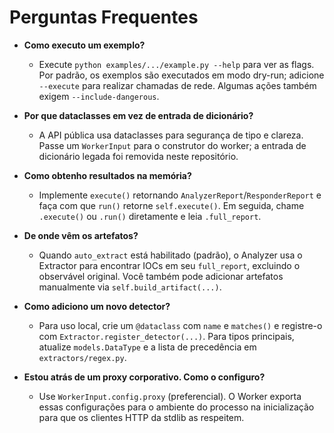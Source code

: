 # Perguntas Frequentes

- **Como executo um exemplo?**
  - Execute `python examples/.../example.py --help` para ver as flags. Por padrão, os exemplos são executados em modo dry-run; adicione `--execute` para realizar chamadas de rede. Algumas ações também exigem `--include-dangerous`.

- **Por que dataclasses em vez de entrada de dicionário?**
  - A API pública usa dataclasses para segurança de tipo e clareza. Passe um `WorkerInput` para o construtor do worker; a entrada de dicionário legada foi removida neste repositório.

- **Como obtenho resultados na memória?**
  - Implemente `execute()` retornando `AnalyzerReport`/`ResponderReport` e faça com que `run()` retorne `self.execute()`. Em seguida, chame `.execute()` ou `.run()` diretamente e leia `.full_report`.

- **De onde vêm os artefatos?**
  - Quando `auto_extract` está habilitado (padrão), o Analyzer usa o Extractor para encontrar IOCs em seu `full_report`, excluindo o observável original. Você também pode adicionar artefatos manualmente via `self.build_artifact(...)`.

- **Como adiciono um novo detector?**
  - Para uso local, crie um `@dataclass` com `name` e `matches()` e registre-o com `Extractor.register_detector(...)`. Para tipos principais, atualize `models.DataType` e a lista de precedência em `extractors/regex.py`.

- **Estou atrás de um proxy corporativo. Como o configuro?**
  - Use `WorkerInput.config.proxy` (preferencial). O Worker exporta essas configurações para o ambiente do processo na inicialização para que os clientes HTTP da stdlib as respeitem.
